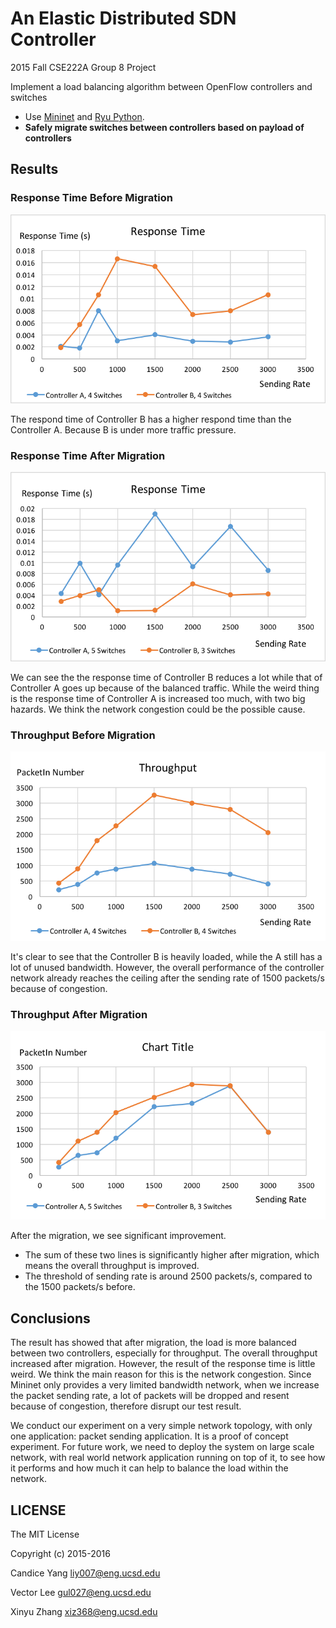 # An Elastic Distributed SDN Controller 

2015 Fall CSE222A  Group 8 Project


Implement a load balancing algorithm between OpenFlow controllers and switches

- Use [Mininet](https://github.com/mininet/mininet) and [Ryu Python](http://osrg.github.io/ryu/).
- **Safely migrate switches between controllers based on payload of controllers**


## Results

### Response Time Before Migration

![](https://raw.githubusercontent.com/BenBBear/Elastic-Controller/data-analysis/Figures/new/restime-4-4.png)


The respond time of Controller B has a higher respond time than the Controller A. Because B is under more traffic pressure.

### Response Time After Migration

![](https://github.com/BenBBear/Elastic-Controller/blob/data-analysis/Figures/new/restime-5-3.png)

We can see the the response time of Controller B reduces a lot while that of Controller A goes up because of the balanced traffic. While the weird thing is the response time of Controller A is increased too much, with two big hazards. We think the network congestion could be the possible cause.

### Throughput Before Migration 

![](https://raw.githubusercontent.com/BenBBear/Elastic-Controller/data-analysis/Figures/new/throughput-4-4.png)

It's clear to see that the Controller B is heavily loaded, while the A still has a lot of unused bandwidth. However, the overall performance of the controller network already reaches the ceiling after the sending rate of 1500 packets/s because of congestion.

### Throughput After Migration

![](https://raw.githubusercontent.com/BenBBear/Elastic-Controller/data-analysis/Figures/new/througput-5-3.png)

After the migration, we see significant improvement.

- The sum of these two lines is significantly higher after migration, which means the overall throughput is improved.
- The threshold of sending rate is around 2500 packets/s, compared to the 1500 packets/s before.

## Conclusions

The result has showed that after migration, the load is more balanced between two controllers, especially for throughput. The overall throughput increased after migration. However, the result of the response time is little weird. We think the main reason for this is the network congestion. Since Mininet only provides a very limited bandwidth network, when we increase the packet sending rate, a lot of packets will be dropped and resent because of congestion, therefore disrupt our test result.



We conduct our experiment on a very simple network topology, with only one application: packet sending application. It is a proof of concept experiment. For future work, we need to deploy the system on large scale network, with real world network application running on top of it, to see how it performs and how much it can help to balance the load within the network.


## LICENSE

The MIT License

Copyright (c) 2015-2016 

Candice Yang <liy007@eng.ucsd.edu>

Vector Lee <gul027@eng.ucsd.edu>

Xinyu Zhang <xiz368@eng.ucsd.edu>
